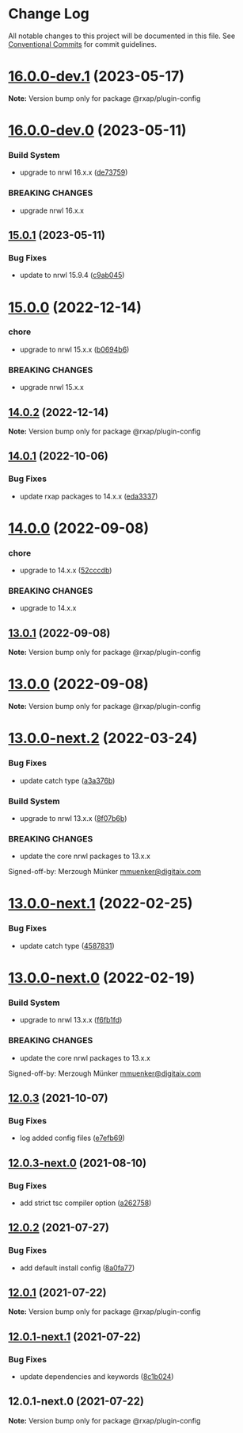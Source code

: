 # Change Log

All notable changes to this project will be documented in this file.
See [Conventional Commits](https://conventionalcommits.org) for commit guidelines.

# [16.0.0-dev.1](https://gitlab.com/rxap/schematics/compare/@rxap/plugin-config@16.0.0-dev.0...@rxap/plugin-config@16.0.0-dev.1) (2023-05-17)

**Note:** Version bump only for package @rxap/plugin-config





# [16.0.0-dev.0](https://gitlab.com/rxap/schematics/compare/@rxap/plugin-config@15.0.1...@rxap/plugin-config@16.0.0-dev.0) (2023-05-11)


### Build System

* upgrade to nrwl 16.x.x ([de73759](https://gitlab.com/rxap/schematics/commit/de737599e984ce6e0dd19776ffbd04ab2c4085f3))


### BREAKING CHANGES

* upgrade nrwl 16.x.x





## [15.0.1](https://gitlab.com/rxap/schematics/compare/@rxap/plugin-config@15.0.0...@rxap/plugin-config@15.0.1) (2023-05-11)


### Bug Fixes

* update to nrwl 15.9.4 ([c9ab045](https://gitlab.com/rxap/schematics/commit/c9ab0454484162e633b789a6274d77793179df23))





# [15.0.0](https://gitlab.com/rxap/schematics/compare/@rxap/plugin-config@14.0.2...@rxap/plugin-config@15.0.0) (2022-12-14)


### chore

* upgrade to nrwl 15.x.x ([b0694b6](https://gitlab.com/rxap/schematics/commit/b0694b6550730b80fb7356f6c225787fda1ff6be))


### BREAKING CHANGES

* upgrade nrwl 15.x.x





## [14.0.2](https://gitlab.com/rxap/schematics/compare/@rxap/plugin-config@14.0.1...@rxap/plugin-config@14.0.2) (2022-12-14)

**Note:** Version bump only for package @rxap/plugin-config





## [14.0.1](https://gitlab.com/rxap/schematics/compare/@rxap/plugin-config@14.0.0...@rxap/plugin-config@14.0.1) (2022-10-06)


### Bug Fixes

* update rxap packages to 14.x.x ([eda3337](https://gitlab.com/rxap/schematics/commit/eda3337af2c477126a3d83715cdc7a955c239cb6))





# [14.0.0](https://gitlab.com/rxap/schematics/compare/@rxap/plugin-config@13.0.1...@rxap/plugin-config@14.0.0) (2022-09-08)


### chore

* upgrade to 14.x.x ([52cccdb](https://gitlab.com/rxap/schematics/commit/52cccdb066599a3c333117107a06169e5d42c604))


### BREAKING CHANGES

* upgrade to 14.x.x





## [13.0.1](https://gitlab.com/rxap/schematics/compare/@rxap/plugin-config@13.0.0...@rxap/plugin-config@13.0.1) (2022-09-08)

**Note:** Version bump only for package @rxap/plugin-config





# [13.0.0](https://gitlab.com/rxap/schematics/compare/@rxap/plugin-config@13.0.0-next.2...@rxap/plugin-config@13.0.0) (2022-09-08)

**Note:** Version bump only for package @rxap/plugin-config





# [13.0.0-next.2](https://gitlab.com/rxap/schematics/compare/@rxap/plugin-config@12.0.3...@rxap/plugin-config@13.0.0-next.2) (2022-03-24)


### Bug Fixes

* update catch type ([a3a376b](https://gitlab.com/rxap/schematics/commit/a3a376be772f10889a1f7e1afdf18895ce070d9e))


### Build System

* upgrade to nrwl 13.x.x ([8f07b6b](https://gitlab.com/rxap/schematics/commit/8f07b6b82fb82e8b70fbc82bd91a08d69cc52692))


### BREAKING CHANGES

* update the core nrwl packages to 13.x.x

Signed-off-by: Merzough Münker <mmuenker@digitaix.com>





# [13.0.0-next.1](https://gitlab.com/rxap/schematics/compare/@rxap/plugin-config@13.0.0-next.0...@rxap/plugin-config@13.0.0-next.1) (2022-02-25)


### Bug Fixes

* update catch type ([4587831](https://gitlab.com/rxap/schematics/commit/45878319c926061dc8995c568278c4ae7a903feb))





# [13.0.0-next.0](https://gitlab.com/rxap/schematics/compare/@rxap/plugin-config@12.0.3...@rxap/plugin-config@13.0.0-next.0) (2022-02-19)


### Build System

* upgrade to nrwl 13.x.x ([f6fb1fd](https://gitlab.com/rxap/schematics/commit/f6fb1fde34006136be4dadd72795d2d43207072a))


### BREAKING CHANGES

* update the core nrwl packages to 13.x.x

Signed-off-by: Merzough Münker <mmuenker@digitaix.com>





## [12.0.3](https://gitlab.com/rxap/schematics/compare/@rxap/plugin-config@12.0.3-next.0...@rxap/plugin-config@12.0.3) (2021-10-07)


### Bug Fixes

* log added config files ([e7efb69](https://gitlab.com/rxap/schematics/commit/e7efb697f69e99960bee27d053911bf76e1c610c))





## [12.0.3-next.0](https://gitlab.com/rxap/schematics/compare/@rxap/plugin-config@12.0.2...@rxap/plugin-config@12.0.3-next.0) (2021-08-10)


### Bug Fixes

* add strict tsc compiler option ([a262758](https://gitlab.com/rxap/schematics/commit/a2627582222671e58f6feaed0309d33ab13e6984))





## [12.0.2](https://gitlab.com/rxap/schematics/compare/@rxap/plugin-config@12.0.1...@rxap/plugin-config@12.0.2) (2021-07-27)


### Bug Fixes

* add default install config ([8a0fa77](https://gitlab.com/rxap/schematics/commit/8a0fa77322dc0b6a377bfa23ee655f1ca4e75cc5))





## [12.0.1](https://gitlab.com/rxap/schematics/compare/@rxap/plugin-config@12.0.1-next.1...@rxap/plugin-config@12.0.1) (2021-07-22)

**Note:** Version bump only for package @rxap/plugin-config





## [12.0.1-next.1](https://gitlab.com/rxap/schematics/compare/@rxap/plugin-config@12.0.1-next.0...@rxap/plugin-config@12.0.1-next.1) (2021-07-22)


### Bug Fixes

* update dependencies and keywords ([8c1b024](https://gitlab.com/rxap/schematics/commit/8c1b024ad79757a9dc5016b0d7ae53623fc4869c))





## 12.0.1-next.0 (2021-07-22)

**Note:** Version bump only for package @rxap/plugin-config
